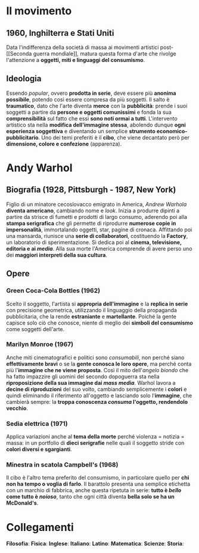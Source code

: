# Il movimento
## 1960, Inghilterra e Stati Uniti
Data l'indifferenza della società di massa ai movimenti artistici post-[[Seconda guerra mondiale]], matura questa forma d'arte che rivolge l'attenzione a **oggetti, miti e linguaggi del consumismo**.
## Ideologia
Essendo *popular*, ovvero **prodotta in serie**, deve essere più **anonima possibile**, potendo così essere compresa da più soggetti. Il salto è **traumatico**, dato che l'arte diventa **merce** con la **pubblicità**: prende i suoi soggetti a partire da **persone e oggetti comunissimi** e fonda la sua **comprensibilità** sul fatto che essi **sono noti ormai a tutti**. L'intervento artistico sta nella **modifica dell'immagine stessa**, abolendo dunque **ogni esperienza soggettiva** e diventando un semplice **strumento economico-pubblicitario**. Uno dei temi preferiti è il **cibo**, che viene decantato però per **dimensione, colore e confezione** (apparenza).
# Andy Warhol
## Biografia (1928, Pittsburgh - 1987, New York)
Figlio di un minatore cecoslovacco emigrato in America, *Andrew Warhola* **diventa americano**, cambiando nome e *look*. Inizia a produrre dipinti a partire da strisce di fumetti e prodotti di largo consumo, aderendo poi alla **stampa serigrafica** che gli permette di riprodurre **numerose copie in impersonalità**, immortalando oggetti, star, pagine di cronaca. Affittando poi una mansarda, riunisce una **serie di collaboratori**, costituendo la **Factory**, un laboratorio di sperimentazione. Si dedica poi al **cinema, televisione, editoria e ai *media***. Alla sua morte l'America comprende di avere perso uno dei **maggiori interpreti della sua cultura**.
## Opere
### Green Coca-Cola Bottles (1962)
Scelto il soggetto, l'artista si **appropria dell'immagine** e la **replica in serie** con precisione geometrica, utilizzando il linguaggio della propaganda pubblicitaria, che la rende **estraniante** e **martellante**. Poiché la gente capisce solo ciò che conosce, niente di meglio dei **simboli del consumismo** come soggetti dell'arte.
### Marilyn Monroe (1967)
Anche miti cinematografici e politici sono *consumabili*, non perché siano **effettivamente bravi** o se la **gente conosca le loro opere**, ma perché conta più l'**immagine che ne viene proposta**. Così il mito dell'*angelo biondo* che ha fatto impazzire gli uomini del secondo dopoguerra sta nella **riproposizione della sua immagine dai *mass media***. Warhol lavora a **decine di riproduzioni** del suo volto, cambiando semplicemente i **colori** e quindi eliminando il riferimento all'oggetto e lasciando solo l'**immagine**, che cambierà sempre: la **troppa conoscenza *consuma* l'oggetto, rendendolo vecchio**.
### Sedia elettrica (1971)
Applica variazioni anche al **tema della morte** perché violenza = notizia = massa: in un portfolio di **dieci serigrafie** nelle quali il soggetto stride con **colori diversi e sgargianti**.
### Minestra in scatola Campbell's (1968)
Il cibo è l'altro tema preferito del consumismo, in particolare quello per **chi non ha tempo o voglia di farlo**. Il barattolo presenta una semplice etichetta con un marchio di fabbrica, anche questa ripetuta in serie: **tutto è *bello* come tutto è *noioso***, tanto che ogni città diventa **bella solo se ha un McDonald's**.
# Collegamenti
**Filosofia**:
**Fisica**:
**Inglese**:
**Italiano**:
**Latino**:
**Matematica**:
**Scienze**:
**Storia**:
